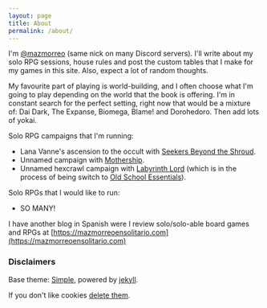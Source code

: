 ```yaml
---
layout: page
title: About
permalink: /about/
---
```


I'm [@mazmorreo](https://twitter.com/mazmorreo) (same nick on many Discord
servers). I'll write about my solo RPG sessions, house rules and post the
custom tables that I make for my games in this site. Also, expect a lot of
random thoughts.

My favourite part of playing is world-building, and I often choose what I'm
going to play depending on the world that the book is offering. I'm in constant
search for the perfect setting, right now that would be a mixture of: Dai Dark,
The Expanse, Biomega, Blame! and Dorohedoro. Then add lots of yokai.

Solo RPG campaigns that I'm running: 

* Lana Vanne's ascension to the occult with [Seekers Beyond the Shroud](https://blackoathgames.com/seekers-beyond-the-shroud).
* Unnamed campaign with [Mothership](http://www.tuesdayknightgames.com/mothership).
* Unnamed hexcrawl campaign with [Labyrinth
  Lord](https://www.drivethrurpg.com/product/78524/Advanced-Edition-Companion-Labyrinth-Lord-noart-version)
  (which is in the process of being switch to [Old School Essentials](https://necroticgnome.com/collections/old-school-essentials)).

Solo RPGs that I would like to run:

* SO MANY!

I have another blog in Spanish were I review solo/solo-able board games and
RPGs at [https://mazmorreoensolitario.com](https://mazmorreoensolitario.com)


### Disclaimers

Base theme: [Simple](https://github.com/wild-flame/jekyll-simpl), powered by
[jekyll](https://github.com/jekyll/jekyll).

If you don't like cookies [delete
them](https://www.google.co.uk/search?q=how+to+delete+cookies).
